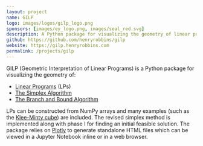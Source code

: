 ```yaml
---
layout: project
name: GILP
logo: images/logos/gilp_logo.png
sponsors: [images/ey_logo.png, images/seal_red.svg]
description: A Python package for visualizing the geometry of linear programs
github: https://github.com/henryrobbins/gilp
website: https://gilp.henryrobbins.com
permalink: /projects/gilp
---
```


GILP (Geometric Interpretation of Linear Programs) is a Python package for
visualizing the geometry of:

- [Linear Programs](https://en.wikipedia.org/wiki/Linear_programming) (LPs)
- [The Simplex Algorithm](https://en.wikipedia.org/wiki/Simplex_algorithm)
- [The Branch and Bound Algorithm](https://en.wikipedia.org/wiki/Branch_and_bound)

LPs can be constructed from NumPy arrays and many examples
(such as the [Klee-Minty cube](https://en.wikipedia.org/wiki/Klee%E2%80%93Minty_cube))
are included. The revised simplex method is implemented along with phase I for finding
an initial feasible solution. The package relies on [Plotly](https://plotly.com/python/)
to generate standalone HTML files which can be viewed in a Jupyter Notebook
inline or in a web browser.